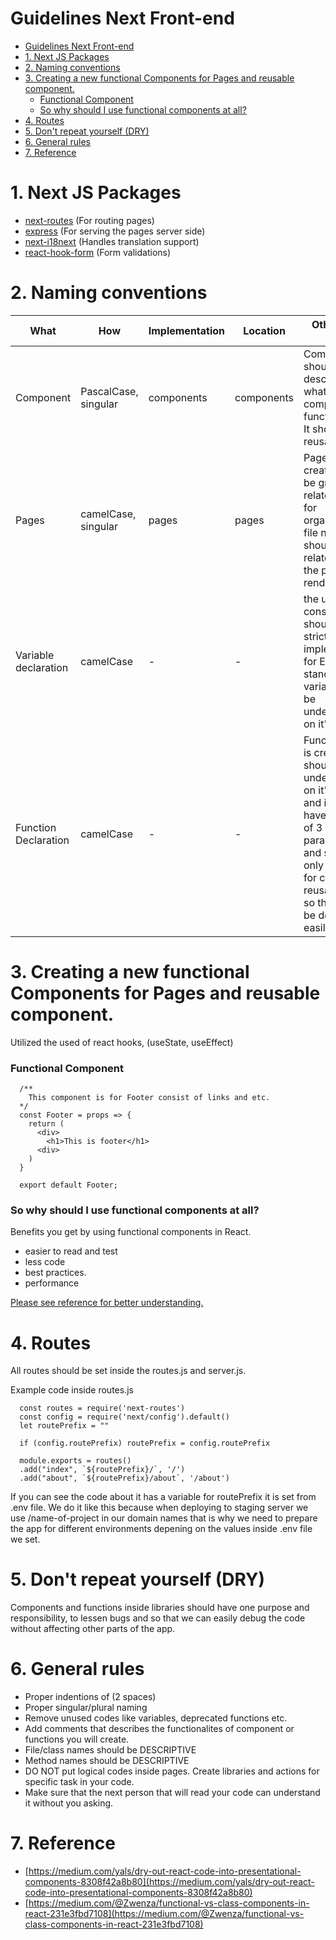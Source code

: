 # Guidelines Next Front-end
- [Guidelines Next Front-end](#guidelines-next-front-end)
- [1. Next JS Packages](#1-next-js-packages)
- [2. Naming conventions](#2-naming-conventions)
- [3. Creating a new functional Components for Pages and reusable component.](#3-creating-a-new-functional-components-for-pages-and-reusable-component)
    - [Functional Component](#functional-component)
    - [So why should I use functional components at all?](#so-why-should-i-use-functional-components-at-all)
- [4. Routes](#4-routes)
- [5. Don't repeat yourself (DRY)](#5-dont-repeat-yourself-dry)
- [6. General rules](#6-general-rules)
- [7. Reference](#7-reference)

# 1. Next JS Packages

- [next-routes](https://github.com/fridays/next-routes) (For routing pages)
- [express](https://expressjs.com/) (For serving the pages server side)
- [next-i18next](https://github.com/isaachinman/next-i18next) (Handles translation support)
- [react-hook-form](https://react-hook-form.com/) (Form validations)

# 2. Naming conventions
| What | How | Implementation | Location | Other name rule |
| ----------- | ----------- | ----------- | ----------- | ----------- |
| Component | PascalCase, singular | components | components | Component should be descriptive on what the components functionalities. It should be reusable.
| Pages | camelCase, singular | pages | pages | Pages that is created should be group on related pages for organization, file name should be related on what the page renders.
| Variable declaration | camelCase | - | - | the use of const and let should be strictly implemented for ES6 standard, variable should be understandable on it's purpose.|
|Function Declaration| camelCase | - | - | Functions that is created should be understandable on it's purpose and it should have maximum of 3 parameters and should only do one job for code reusability and so that it can be debug easily.
# 3. Creating a new functional Components for Pages and reusable component.
Utilized the used of react hooks, (useState, useEffect)
### Functional Component
```
  /**
    This component is for Footer consist of links and etc.
  */
  const Footer = props => {
    return (
      <div>
        <h1>This is footer</h1>
      <div>
    )
  }

  export default Footer;
```

### So why should I use functional components at all?
Benefits you get by using functional components in React.
- easier to read and test
- less code
- best practices.
- performance

[Please see reference for better understanding.]("https://medium.com/@Zwenza/functional-vs-class-components-in-react-231e3fbd7108")

# 4. Routes

All routes should be set inside the routes.js and server.js.

Example code inside routes.js
```
  const routes = require('next-routes')
  const config = require('next/config').default()
  let routePrefix = ""

  if (config.routePrefix) routePrefix = config.routePrefix

  module.exports = routes()
  .add("index", `${routePrefix}/`, '/')
  .add("about", `${routePrefix}/about`, '/about')
```

If you can see the code about it has a variable for routePrefix it is set from .env file. We do it like this because when deploying to staging server we use /name-of-project in our domain names that is why we need to prepare the app for different environments depening on the values inside .env file we set.

# 5. Don't repeat yourself (DRY)

Components and functions inside libraries should have one purpose and responsibility, to lessen bugs and so that we can easily debug the code without affecting other parts of the app. 

# 6. General rules
- Proper indentions of (2 spaces)
- Proper singular/plural naming
- Remove unused codes like variables, deprecated functions etc.
- Add comments that describes the functionalites of component or functions you will create.
- File/class names should be DESCRIPTIVE
- Method names should be DESCRIPTIVE
- DO NOT put logical codes inside pages. Create libraries and actions for specific task in your code.
- Make sure that the next person that will read your code can understand it without you asking.

# 7. Reference
- [https://medium.com/yals/dry-out-react-code-into-presentational-components-8308f42a8b80](https://medium.com/yals/dry-out-react-code-into-presentational-components-8308f42a8b80)
- [https://medium.com/@Zwenza/functional-vs-class-components-in-react-231e3fbd7108](https://medium.com/@Zwenza/functional-vs-class-components-in-react-231e3fbd7108)
